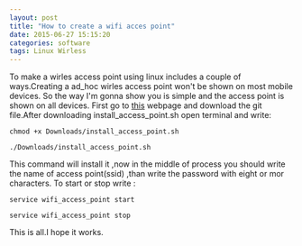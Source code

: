 ```yaml
---
layout: post
title: "How to create a wifi acces point"
date: 2015-06-27 15:15:20
categories: software
tags: Linux Wirless
---
```


To make a wirles access point using linux includes a couple of ways.Creating a ad_hoc wirles access point won't be shown on most mobile devices. 
So the way I'm gonna show you is simple and the access point is shown on all devices.
First go to [this](https://gist.github.com/dashohoxha/5767262) webpage and download the git file.After downloading install_access_point.sh open terminal and write:

 ```
 chmod +x Downloads/install_access_point.sh

 ./Downloads/install_access_point.sh
 ```

This command will install it ,now in the middle of process you should write the name of access point(ssid) ,than write the password with eight or mor characters.
To start or stop write :

 ```    
 service wifi_access_point start

 service wifi_access_point stop
 ```

This is all.I hope it works.

 
